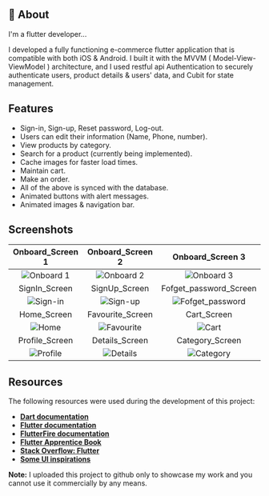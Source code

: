 
## 🚀 About
I'm a flutter developer...


I developed a fully functioning e-commerce flutter application that is compatible with both iOS & Android. I built it with the MVVM ( Model-View-ViewModel ) architecture, and I used restful api Authentication to securely authenticate users, product details & users' data, and Cubit for state management.
## Features

- Sign-in, Sign-up, Reset password, Log-out.
- Users can edit their information (Name, Phone, number).
- View products by category.
- Search for a product (currently being implemented).
- Cache images for faster load times.
- Maintain cart.
- Make an order.
- All of the above is synced with the database.
- Animated buttons with alert messages.
- Animated images & navigation bar.


## Screenshots
| Onboard_Screen 1 | Onboard_Screen 2 | Onboard_Screen 3 |
| :----: | :----: | :----: |
| ![Onboard 1](https://github.com/mohamedsber/MVVM-Ecommerce-FlutterApp/assets/100823196/2314f81a-f0f8-4b1d-81ea-3dea441ee585) | ![Onboard 2](https://github.com/mohamedsber/MVVM-Ecommerce-FlutterApp/assets/100823196/6afd1bb0-3f15-4b5a-879a-b1e3b967783a) | ![Onboard 3](https://github.com/mohamedsber/MVVM-Ecommerce-FlutterApp/assets/100823196/9bcd07f9-6003-4e2b-8f83-37edfe7134c0) |
| SignIn_Screen | SignUp_Screen | Fofget_password_Screen |
| ![Sign-in](https://github.com/mohamedsber/MVVM-Ecommerce-FlutterApp/assets/100823196/ff4b4781-72c2-4757-bb33-97c0a274485f) | ![Sign-up](https://github.com/mohamedsber/MVVM-Ecommerce-FlutterApp/assets/100823196/cdb3fc6a-291a-423f-adcb-b8a3f9b8221d) | ![Fofget_password](https://github.com/mohamedsber/MVVM-Ecommerce-FlutterApp/assets/100823196/8f595571-8f75-47f5-993d-608e91909107) |
| Home_Screen | Favourite_Screen | Cart_Screen |
| ![Home](https://github.com/mohamedsber/MVVM-Ecommerce-FlutterApp/assets/100823196/53d3f110-3b23-4aa6-974b-f692fb2e66b6) | ![Favourite](https://github.com/mohamedsber/MVVM-Ecommerce-FlutterApp/assets/100823196/c9d7e676-8eca-4e06-8ddc-b03360ff906d) | ![Cart](https://github.com/mohamedsber/MVVM-Ecommerce-FlutterApp/assets/100823196/fea2e4d3-726c-4853-a44f-c99cbdf5a935) |
| Profile_Screen | Details_Screen | Category_Screen |
| ![Profile](https://github.com/mohamedsber/MVVM-Ecommerce-FlutterApp/assets/100823196/cf3c5206-0229-4155-b630-522947a3ab44) | ![Details](https://github.com/mohamedsber/MVVM-Ecommerce-FlutterApp/assets/100823196/4a7dfd70-fd66-40e5-904d-fee99db68760) | ![Category](https://github.com/mohamedsber/MVVM-Ecommerce-FlutterApp/assets/100823196/30c88685-6f2b-497a-84d2-f25080961809) |

## Resources
The following resources were used during the development of this project:
- [**Dart documentation**](https://dart.dev/guides)
- [**Flutter documentation**](https://flutter.dev/docs)
- [**FlutterFire documentation**](https://firebase.flutter.dev/docs/overview)
- [**Flutter Apprentice Book**](https://www.raywenderlich.com/books/flutter-apprentice/v2.0)
- [**Stack Overflow: Flutter**](https://stackoverflow.com/questions/tagged/flutter)
- [**Some UI inspirations**](https://github.com/abuanwar072/E-commerce-Complete-Flutter-UI)

**Note:** I uploaded this project to github only to showcase my work and you cannot use it commercially by any means.
